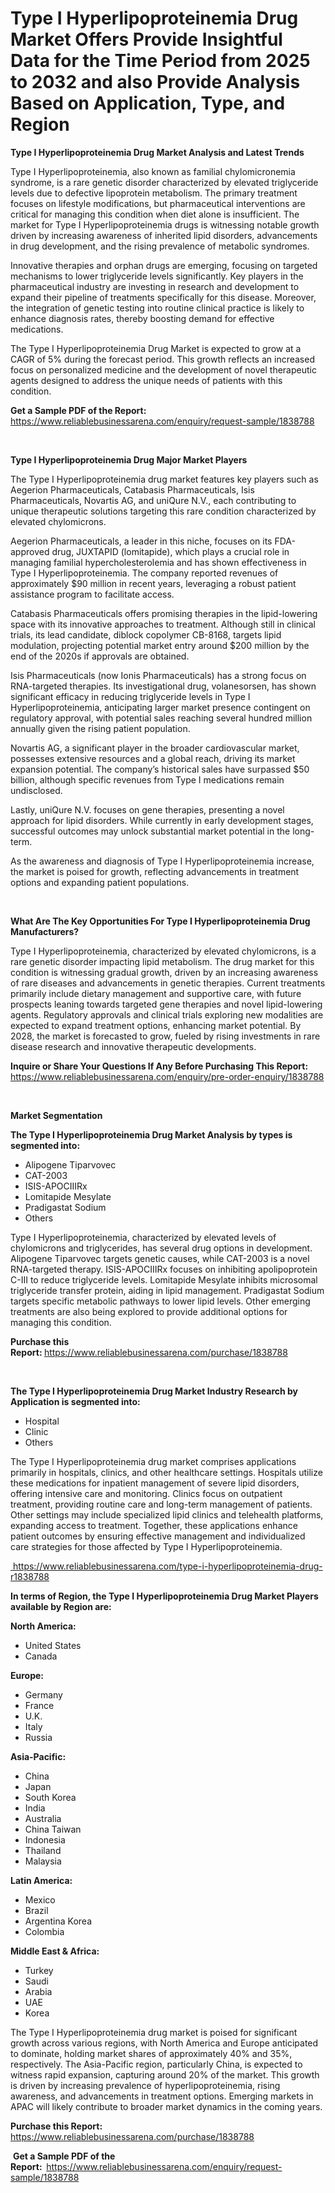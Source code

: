 <p><h1>Type I Hyperlipoproteinemia Drug Market Offers Provide Insightful Data for the Time Period from 2025 to 2032 and also Provide Analysis Based on Application, Type, and Region</h1></p><p><strong>Type I Hyperlipoproteinemia Drug Market Analysis and Latest Trends</strong></p>
<p><p>Type I Hyperlipoproteinemia, also known as familial chylomicronemia syndrome, is a rare genetic disorder characterized by elevated triglyceride levels due to defective lipoprotein metabolism. The primary treatment focuses on lifestyle modifications, but pharmaceutical interventions are critical for managing this condition when diet alone is insufficient. The market for Type I Hyperlipoproteinemia drugs is witnessing notable growth driven by increasing awareness of inherited lipid disorders, advancements in drug development, and the rising prevalence of metabolic syndromes.</p><p>Innovative therapies and orphan drugs are emerging, focusing on targeted mechanisms to lower triglyceride levels significantly. Key players in the pharmaceutical industry are investing in research and development to expand their pipeline of treatments specifically for this disease. Moreover, the integration of genetic testing into routine clinical practice is likely to enhance diagnosis rates, thereby boosting demand for effective medications. </p><p>The Type I Hyperlipoproteinemia Drug Market is expected to grow at a CAGR of 5% during the forecast period. This growth reflects an increased focus on personalized medicine and the development of novel therapeutic agents designed to address the unique needs of patients with this condition.</p></p>
<p><strong>Get a Sample PDF of the Report:&nbsp;</strong> <a href="https://www.reliablebusinessarena.com/enquiry/request-sample/1838788?utm_campaign=1143&utm_medium=2&utm_source=Github&utm_content=ia&utm_term=19042025&utm_id=type-i-hyperlipoproteinemia-drug">https://www.reliablebusinessarena.com/enquiry/request-sample/1838788</a></p>
<p>&nbsp;</p>
<p><strong>Type I Hyperlipoproteinemia Drug Major Market Players</strong></p>
<p><p>The Type I Hyperlipoproteinemia drug market features key players such as Aegerion Pharmaceuticals, Catabasis Pharmaceuticals, Isis Pharmaceuticals, Novartis AG, and uniQure N.V., each contributing to unique therapeutic solutions targeting this rare condition characterized by elevated chylomicrons.</p><p>Aegerion Pharmaceuticals, a leader in this niche, focuses on its FDA-approved drug, JUXTAPID (lomitapide), which plays a crucial role in managing familial hypercholesterolemia and has shown effectiveness in Type I Hyperlipoproteinemia. The company reported revenues of approximately $90 million in recent years, leveraging a robust patient assistance program to facilitate access.</p><p>Catabasis Pharmaceuticals offers promising therapies in the lipid-lowering space with its innovative approaches to treatment. Although still in clinical trials, its lead candidate, diblock copolymer CB-8168, targets lipid modulation, projecting potential market entry around $200 million by the end of the 2020s if approvals are obtained.</p><p>Isis Pharmaceuticals (now Ionis Pharmaceuticals) has a strong focus on RNA-targeted therapies. Its investigational drug, volanesorsen, has shown significant efficacy in reducing triglyceride levels in Type I Hyperlipoproteinemia, anticipating larger market presence contingent on regulatory approval, with potential sales reaching several hundred million annually given the rising patient population.</p><p>Novartis AG, a significant player in the broader cardiovascular market, possesses extensive resources and a global reach, driving its market expansion potential. The company’s historical sales have surpassed $50 billion, although specific revenues from Type I medications remain undisclosed.</p><p>Lastly, uniQure N.V. focuses on gene therapies, presenting a novel approach for lipid disorders. While currently in early development stages, successful outcomes may unlock substantial market potential in the long-term.</p><p>As the awareness and diagnosis of Type I Hyperlipoproteinemia increase, the market is poised for growth, reflecting advancements in treatment options and expanding patient populations.</p></p>
<p>&nbsp;</p>
<p><strong>What Are The Key Opportunities For Type I Hyperlipoproteinemia Drug Manufacturers?</strong></p>
<p><p>Type I Hyperlipoproteinemia, characterized by elevated chylomicrons, is a rare genetic disorder impacting lipid metabolism. The drug market for this condition is witnessing gradual growth, driven by an increasing awareness of rare diseases and advancements in genetic therapies. Current treatments primarily include dietary management and supportive care, with future prospects leaning towards targeted gene therapies and novel lipid-lowering agents. Regulatory approvals and clinical trials exploring new modalities are expected to expand treatment options, enhancing market potential. By 2028, the market is forecasted to grow, fueled by rising investments in rare disease research and innovative therapeutic developments.</p></p>
<p><strong>Inquire or Share Your Questions If Any Before Purchasing This Report:</strong> <a href="https://www.reliablebusinessarena.com/enquiry/pre-order-enquiry/1838788?utm_campaign=1143&utm_medium=2&utm_source=Github&utm_content=ia&utm_term=19042025&utm_id=type-i-hyperlipoproteinemia-drug">https://www.reliablebusinessarena.com/enquiry/pre-order-enquiry/1838788</a></p>
<p>&nbsp;</p>
<p><strong>Market Segmentation</strong></p>
<p><strong>The Type I Hyperlipoproteinemia Drug Market Analysis by types is segmented into:</strong></p>
<p><ul><li>Alipogene Tiparvovec</li><li>CAT-2003</li><li>ISIS-APOCIIIRx</li><li>Lomitapide Mesylate</li><li>Pradigastat Sodium</li><li>Others</li></ul></p>
<p><p>Type I Hyperlipoproteinemia, characterized by elevated levels of chylomicrons and triglycerides, has several drug options in development. Alipogene Tiparvovec targets genetic causes, while CAT-2003 is a novel RNA-targeted therapy. ISIS-APOCIIIRx focuses on inhibiting apolipoprotein C-III to reduce triglyceride levels. Lomitapide Mesylate inhibits microsomal triglyceride transfer protein, aiding in lipid management. Pradigastat Sodium targets specific metabolic pathways to lower lipid levels. Other emerging treatments are also being explored to provide additional options for managing this condition.</p></p>
<p><strong>Purchase this Report:&nbsp;</strong><a href="https://www.reliablebusinessarena.com/purchase/1838788?utm_campaign=1143&utm_medium=2&utm_source=Github&utm_content=ia&utm_term=19042025&utm_id=type-i-hyperlipoproteinemia-drug">https://www.reliablebusinessarena.com/purchase/1838788</a></p>
<p>&nbsp;</p>
<p><strong>The Type I Hyperlipoproteinemia Drug Market Industry Research by Application is segmented into:</strong></p>
<p><ul><li>Hospital</li><li>Clinic</li><li>Others</li></ul></p>
<p><p>The Type I Hyperlipoproteinemia drug market comprises applications primarily in hospitals, clinics, and other healthcare settings. Hospitals utilize these medications for inpatient management of severe lipid disorders, offering intensive care and monitoring. Clinics focus on outpatient treatment, providing routine care and long-term management of patients. Other settings may include specialized lipid clinics and telehealth platforms, expanding access to treatment. Together, these applications enhance patient outcomes by ensuring effective management and individualized care strategies for those affected by Type I Hyperlipoproteinemia.</p></p>
<p><a href="https://www.reliablebusinessarena.com/type-i-hyperlipoproteinemia-drug-r1838788?utm_campaign=1143&utm_medium=2&utm_source=Github&utm_content=ia&utm_term=19042025&utm_id=type-i-hyperlipoproteinemia-drug">&nbsp;https://www.reliablebusinessarena.com/type-i-hyperlipoproteinemia-drug-r1838788</a></p>
<p><strong>In terms of Region, the Type I Hyperlipoproteinemia Drug Market Players available by Region are:</strong></p>
<p>
    <p> <strong> North America: </strong>
        <ul>
            <li>United States</li>
            <li>Canada</li>
        </ul>
        </p> 
    <p> <strong> Europe: </strong>
        <ul>
            <li>Germany</li>
            <li>France</li>
            <li>U.K.</li>
            <li>Italy</li>
            <li>Russia</li>
        </ul>
        </p> 
    <p> <strong> Asia-Pacific: </strong>
        <ul>
            <li>China</li>
            <li>Japan</li>
            <li>South Korea</li>
            <li>India</li>
            <li>Australia</li>
            <li>China Taiwan</li>
            <li>Indonesia</li>
            <li>Thailand</li>
            <li>Malaysia</li>
        </ul>
        </p> 
    <p> <strong> Latin America: </strong>
        <ul>
            <li>Mexico</li>
            <li>Brazil</li>
            <li>Argentina Korea</li>
            <li>Colombia</li>
        </ul>
        </p> 
    <p> <strong> Middle East & Africa: </strong>
        <ul>
            <li>Turkey</li>
            <li>Saudi</li>
            <li>Arabia</li>
            <li>UAE</li>
            <li>Korea</li>
        </ul>
    </p>
    </p>
<p><p>The Type I Hyperlipoproteinemia drug market is poised for significant growth across various regions, with North America and Europe anticipated to dominate, holding market shares of approximately 40% and 35%, respectively. The Asia-Pacific region, particularly China, is expected to witness rapid expansion, capturing around 20% of the market. This growth is driven by increasing prevalence of hyperlipoproteinemia, rising awareness, and advancements in treatment options. Emerging markets in APAC will likely contribute to broader market dynamics in the coming years.</p></p>
<p><strong>Purchase this Report: </strong><a href="https://www.reliablebusinessarena.com/purchase/1838788?utm_campaign=1143&utm_medium=2&utm_source=Github&utm_content=ia&utm_term=19042025&utm_id=type-i-hyperlipoproteinemia-drug">https://www.reliablebusinessarena.com/purchase/1838788</a></p>
<p>&nbsp;<strong>Get a Sample PDF of the Report:&nbsp;&nbsp;</strong><a href="https://www.reliablebusinessarena.com/enquiry/request-sample/1838788?utm_campaign=1143&utm_medium=2&utm_source=Github&utm_content=ia&utm_term=19042025&utm_id=type-i-hyperlipoproteinemia-drug">https://www.reliablebusinessarena.com/enquiry/request-sample/1838788</a></p>
<p><strong></strong></p>
<p><p></p><p></p><p></p></p>
